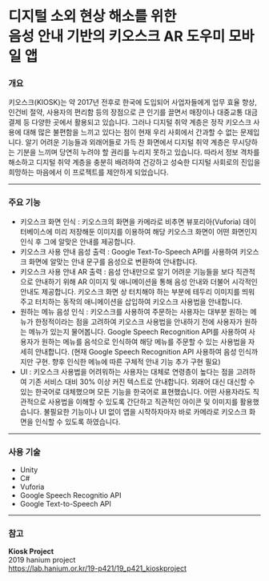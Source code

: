 # 디지털 소외 현상 해소를 위한<br />음성 안내 기반의 키오스크 AR 도우미 모바일 앱

### 개요

키오스크(KIOSK)는 약 2017년 전후로 한국에 도입되어 사업자들에게 업무 효율 향상, 인건비 절약, 사용자의 편리함 등의 장점으로 큰 인기를 끌면서 매장이나 대중교통 대금 결제 등 다양한 곳에서 활용되고 있습니다. 그러나 디지털 취약 계층은 정작 키오스크 사용에 대해 많은 불편함을 느끼고 있다는 점이 현재 우리 사회에서 간과할 수 없는 문제입니다. 알기 어려운 기능들과 외래어들로 가득 찬 화면에서 디지털 취약 계층은 무시당하는 기분을 느끼며 당연히 누려야 할 권리를 누리지 못하고 있습니다. 따라서 정보 격차를 해소하고 디지털 취약 계층을 충분히 배려하여 건강하고 성숙한 디지털 사회로의 진입을 희망하는 마음에서 이 프로젝트를 제안하게 되었습니다.

---

### 주요 기능

* 키오스크 화면 인식 : 키오스크의 화면을 카메라로 비추면 뷰포리아(Vuforia) 데이터베이스에 미리 저장해둔 이미지를 이용하여 해당 키오스크 화면이 어떤 화면인지 인식 후 그에 알맞은 안내를 제공합니다.
* 키오스크 사용 안내 음성 출력 : Google Text-To-Speech API를 사용하여 키오스크 화면에 알맞는 안내 문구를 음성으로 변환하여 안내합니다.
* 키오스크 사용 안내 AR 출력 : 음성 안내만으로 알기 어려운 기능들을 보다 직관적으로 안내하기 위해 AR 이미지 및 애니메이션을 통해 음성 안내와 더불어 시각적인 안내도 제공합니다. 키오스크 화면 상 터치해야 하는 부분에 테두리 이미지를 띄워주고 터치하는 동작의 애니메이션을 삽입하여 키오스크 사용법을 안내합니다.
* 원하는 메뉴 음성 인식 : 키오스크를 사용하여 주문하는 사용자는 대부분 원하는 메뉴가 한정적이라는 점을 고려하여 키오스크 사용법을 안내하기 전에 사용자가 원하는 메뉴가 있는지 물어봅니다. Google Speech Recognition API를 사용하여 사용자가 원하는 메뉴를 음석으로 인식하여 해당 메뉴를 주문할 수 있는 사용법을 자세히 안내합니다. (현재 Google Speech Recognition API 사용하여 음성 인식까지만 구현. 향후 인식한 메뉴에 따른 구체적 안내 기능 추가 구현 필요)
* UI : 키오스크 사용법을 어려워하는 사용자는 대체로 연령층이 높다는 점을 고려하여 기존 서비스 대비 30% 이상 커진 텍스트로 안내합니다. 외래어 대신 대신할 수 있는 한국어로 대체했으며 모든 기능을 한국어로 표현했습니다. 어떤 사용자라도 직관적으로 사용법을 이해할 수 있도록 간단하고 직관적인 아이콘 및 이미지를 활용했습니다. 불필요한 기능이나 UI 없이 앱을 시작하자마자 바로 카메라로 키오스크 화면을 인식할 수 있도록 하였습니다.

---

### 사용 기술

* Unity
* C#
* Vuforia
* Google Speech Recognitio API
* Google Text-to-Speech API

---

### 참고

**Kiosk Project**  
2019 hanium project  
https://lab.hanium.or.kr/19-p421/19_p421_kioskproject
